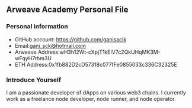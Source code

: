 ## Arweave Academy Personal File

### Personal information

- GitHub account: https://github.com/ganisacik
- Email:gani_sck@hotmail.com
- Arweave Address:wH3h12Wt-cXpjT1kEIV7c2QkUHqMK3M-wFqyH7rhm3U
- ETH Address:0x1fb882D2cD57318c077fFe0855033c336C32325E


### Introduce Yourself
I am a passionate developer of dApps on various web3 chains. I currently work as a freelance node developer, node runner, and node operator.
